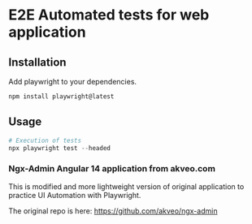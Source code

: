 # E2E Automated tests for web application

## Installation

Add playwright to your dependencies.

```bash
npm install playwright@latest
```

## Usage
```python
# Execution of tests
npx playwright test --headed
```


### Ngx-Admin Angular 14 application from akveo.com

This is modified and more lightweight version of original application to practice UI Automation with Playwright.

The original repo is here: https://github.com/akveo/ngx-admin